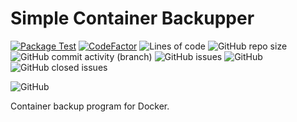 # Simple Container Backupper
[![Package Test](https://github.com/Sciencecode-Technologies/simple-container-backupper/actions/workflows/python-package.yml/badge.svg?branch=main)](https://github.com/Sciencecode-Technologies/simple-container-backupper/actions/workflows/python-package.yml)
[![CodeFactor](https://www.codefactor.io/repository/github/sciencecode-technologies/simple-container-backupper/badge)](https://www.codefactor.io/repository/github/sciencecode-technologies/simple-container-backupper)
![Lines of code](https://img.shields.io/tokei/lines/github/Sciencecode-Technologies/simple-container-backupper)
![GitHub repo size](https://img.shields.io/github/repo-size/Sciencecode-Technologies/simple-container-backupper)
![GitHub commit activity (branch)](https://img.shields.io/github/commit-activity/w/Sciencecode-Technologies/simple-container-backupper)
![GitHub issues](https://img.shields.io/github/issues/Sciencecode-Technologies/simple-container-backupper)
![GitHub](https://img.shields.io/github/license/Sciencecode-Technologies/simple-container-backupper)
![GitHub closed issues](https://img.shields.io/github/issues-closed/Sciencecode-Technologies/simple-container-backupper)

![GitHub](https://img.shields.io/badge/Linux-FCC624?style=for-the-badge&logo=linux&logoColor=black)

Container backup program for Docker.
